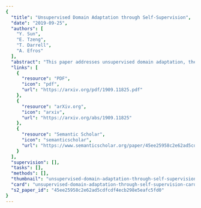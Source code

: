 ```yaml
---
{
  "title": "Unsupervised Domain Adaptation through Self-Supervision",
  "date": "2019-09-25",
  "authors": [
    "Y. Sun",
    "E. Tzeng",
    "T. Darrell",
    "A. Efros"
  ],
  "abstract": "This paper addresses unsupervised domain adaptation, the setting where labeled training data is available on a source domain, but the goal is to have good performance on a target domain with only unlabeled data. Like much of previous work, we seek to align the learned representations of the source and target domains while preserving discriminability. The way we accomplish alignment is by learning to perform auxiliary self-supervised task(s) on both domains simultaneously. Each self-supervised task brings the two domains closer together along the direction relevant to that task. Training this jointly with the main task classifier on the source domain is shown to successfully generalize to the unlabeled target domain. The presented objective is straightforward to implement and easy to optimize. We achieve state-of-the-art results on four out of seven standard benchmarks, and competitive results on segmentation adaptation. We also demonstrate that our method composes well with another popular pixel-level adaptation method.",
  "links": [
    {
      "resource": "PDF",
      "icon": "pdf",
      "url": "https://arxiv.org/pdf/1909.11825.pdf"
    },
    {
      "resource": "arXiv.org",
      "icon": "arxiv",
      "url": "https://arxiv.org/abs/1909.11825"
    },
    {
      "resource": "Semantic Scholar",
      "icon": "semanticscholar",
      "url": "https://www.semanticscholar.org/paper/45ee25958c2e62ad5cdfcdf4ecb298e5eafc5fd0"
    }
  ],
  "supervision": [],
  "tasks": [],
  "methods": [],
  "thumbnail": "unsupervised-domain-adaptation-through-self-supervision-thumb.jpg",
  "card": "unsupervised-domain-adaptation-through-self-supervision-card.jpg",
  "s2_paper_id": "45ee25958c2e62ad5cdfcdf4ecb298e5eafc5fd0"
}
---
```


